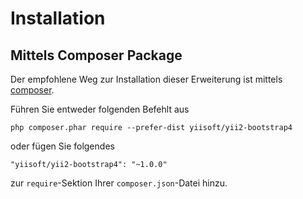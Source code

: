 Installation
============

## Mittels Composer Package

Der empfohlene Weg zur Installation dieser Erweiterung ist mittels [composer](http://getcomposer.org/download/).

Führen Sie entweder folgenden Befehlt aus

```
php composer.phar require --prefer-dist yiisoft/yii2-bootstrap4
```

oder fügen Sie folgendes

```
"yiisoft/yii2-bootstrap4": "~1.0.0"
```

zur `require`-Sektion Ihrer `composer.json`-Datei hinzu.
